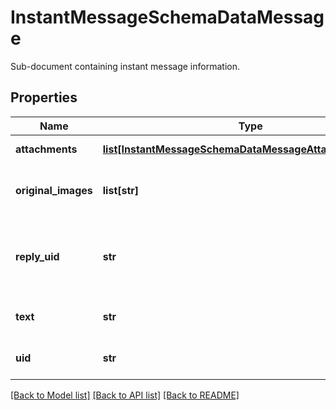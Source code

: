 # InstantMessageSchemaDataMessage

Sub-document containing instant message information.

## Properties
Name | Type | Description | Notes
------------ | ------------- | ------------- | -------------
**attachments** | [**list[InstantMessageSchemaDataMessageAttachmentsInner]**](InstantMessageSchemaDataMessageAttachmentsInner.md) | Message attachment. | [optional] 
**original_images** | **list[str]** | Array of original image urls (if present). | [optional] 
**reply_uid** | **str** | Unique identifier of message this message is replying to. | [optional] 
**text** | **str** | HTML message content. | 
**uid** | **str** | Unique message identifier. | 

[[Back to Model list]](../README.md#documentation-for-models) [[Back to API list]](../README.md#documentation-for-api-endpoints) [[Back to README]](../README.md)


